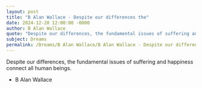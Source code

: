 ```yaml
---
layout: post
title: "B Alan Wallace - Despite our differences the"
date: 2024-12-28 12:00:00 -0000
author: B Alan Wallace
quote: "Despite our differences, the fundamental issues of suffering and happiness connect all human beings."
subject: Dreams
permalink: /Dreams/B Alan Wallace/B Alan Wallace - Despite our differences the
---
```


Despite our differences, the fundamental issues of suffering and happiness connect all human beings.

- B Alan Wallace
